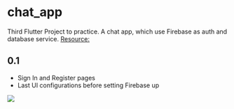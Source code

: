 # chat_app

Third Flutter Project to practice. A chat app, which use Firebase as auth and database service.
[Resource:](https://www.youtube.com/watch?v=FTju8w4zEno)

## 0.1
- Sign In and Register pages
- Last UI configurations before setting Firebase up

![](chat_app_01.gif)